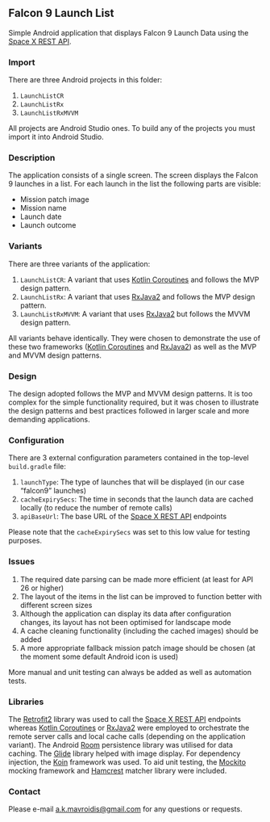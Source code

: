 ## Falcon 9 Launch List

Simple Android application that displays Falcon 9 Launch Data using the [Space X REST API](https://github.com/r-spacex/SpaceX-API).

### Import

There are three Android projects in this folder:

1. `LaunchListCR`
2. `LaunchListRx`
3. `LaunchListRxMVVM`

All projects are Android Studio ones. To build any of the projects you must import it into Android Studio.

### Description

The application consists of a single screen. The screen displays the Falcon 9 launches in a list. For each launch in the list the following parts are visible:

- Mission patch image
- Mission name
- Launch date
- Launch outcome

### Variants

There are three variants of the application:

1. `LaunchListCR`: A variant that uses [Kotlin Coroutines](https://kotlinlang.org/docs/reference/coroutines-overview.html) and follows the MVP design pattern.
2. `LaunchListRx`: A variant that uses [RxJava2](https://github.com/ReactiveX/RxJava) and follows the MVP design pattern.
3. `LaunchListRxMVVM`: A variant that uses [RxJava2](https://github.com/ReactiveX/RxJava) but follows the MVVM design pattern.

All variants behave identically. They were chosen to demonstrate the use of these two frameworks ([Kotlin Coroutines](https://kotlinlang.org/docs/reference/coroutines-overview.html) and [RxJava2](https://github.com/ReactiveX/RxJava)) as well as the MVP and MVVM design patterns.

### Design

The design adopted follows the MVP and MVVM design patterns. It is too complex for the simple functionality required, but it was chosen to illustrate
the design patterns and best practices followed in larger scale and more demanding applications.
  
### Configuration

There are 3 external configuration parameters contained in the top-level `build.gradle` file:

1. `launchType`: The type of launches that will be displayed (in our case “falcon9” launches)
2. `cacheExpirySecs`: The time in seconds that the launch data are cached locally (to reduce the number of remote calls)
3. `apiBaseUrl`: The base URL of the [Space X REST API](https://github.com/r-spacex/SpaceX-API) endpoints

Please note that the `cacheExpirySecs` was set to this low value for testing purposes.

### Issues

1. The required date parsing can be made more efficient (at least for API 26 or higher)
2. The layout of the items in the list can be improved to function better with different screen sizes
3. Although the application can display its data after configuration changes, its layout has not been optimised for landscape mode
4. A cache cleaning functionality (including the cached images) should be added
5. A more appropriate fallback mission patch image should be chosen (at the moment some default Android icon is used)

More manual and unit testing can always be added as well as automation tests.


### Libraries

The [Retrofit2](https://square.github.io/retrofit/) library was used to call the [Space X REST API](https://github.com/r-spacex/SpaceX-API) endpoints whereas [Kotlin Coroutines](https://kotlinlang.org/docs/reference/coroutines-overview.html) or [RxJava2](https://github.com/ReactiveX/RxJava) were employed to orchestrate the remote server calls and local cache calls (depending on the application variant). The Android [Room](https://developer.android.com/training/data-storage/room/index.html) persistence library was utilised for data caching. The 
[Glide](https://github.com/bumptech/glide) library helped with image display. For dependency injection, the [Koin](https://insert-koin.io/) framework was used. To aid unit testing, the [Mockito](https://site.mockito.org/) mocking framework and [Hamcrest](http://hamcrest.org/JavaHamcrest/) matcher library were included.

### Contact

Please e-mail <a.k.mavroidis@gmail.com> for any questions or requests.
